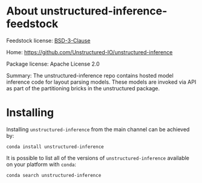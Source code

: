 About unstructured-inference-feedstock
=======================

Feedstock license: [BSD-3-Clause](LICENSE)

Home: https://github.com/Unstructured-IO/unstructured-inference

Package license: Apache License 2.0

Summary: The unstructured-inference repo contains hosted model inference code for layout parsing models.
        These models are invoked via API as part of the partitioning bricks in the unstructured package.

Installing <unstructured-inference>
==================

Installing `unstructured-inference` from the main channel can be achieved by:

```
conda install unstructured-inference
```

It is possible to list all of the versions of `unstructured-inference` available on your platform with `conda`:

```
conda search unstructured-inference
```
